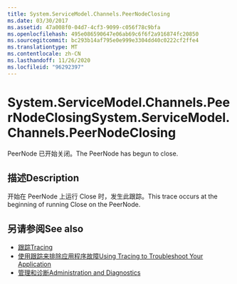 ```yaml
---
title: System.ServiceModel.Channels.PeerNodeClosing
ms.date: 03/30/2017
ms.assetid: 47a008f0-04d7-4cf3-9099-c056f78c9bfa
ms.openlocfilehash: 495e086590647e06ab69c6f6f2a916874fc20850
ms.sourcegitcommit: bc293b14af795e0e999e3304dd40c0222cf2ffe4
ms.translationtype: MT
ms.contentlocale: zh-CN
ms.lasthandoff: 11/26/2020
ms.locfileid: "96292397"
---
```

# <a name="systemservicemodelchannelspeernodeclosing"></a><span data-ttu-id="eff2a-102">System.ServiceModel.Channels.PeerNodeClosing</span><span class="sxs-lookup"><span data-stu-id="eff2a-102">System.ServiceModel.Channels.PeerNodeClosing</span></span>

<span data-ttu-id="eff2a-103">PeerNode 已开始关闭。</span><span class="sxs-lookup"><span data-stu-id="eff2a-103">The PeerNode has begun to close.</span></span>  
  
## <a name="description"></a><span data-ttu-id="eff2a-104">描述</span><span class="sxs-lookup"><span data-stu-id="eff2a-104">Description</span></span>  

 <span data-ttu-id="eff2a-105">开始在 PeerNode 上运行 Close 时，发生此跟踪。</span><span class="sxs-lookup"><span data-stu-id="eff2a-105">This trace occurs at the beginning of running Close on the PeerNode.</span></span>  
  
## <a name="see-also"></a><span data-ttu-id="eff2a-106">另请参阅</span><span class="sxs-lookup"><span data-stu-id="eff2a-106">See also</span></span>

- [<span data-ttu-id="eff2a-107">跟踪</span><span class="sxs-lookup"><span data-stu-id="eff2a-107">Tracing</span></span>](index.md)
- [<span data-ttu-id="eff2a-108">使用跟踪来排除应用程序故障</span><span class="sxs-lookup"><span data-stu-id="eff2a-108">Using Tracing to Troubleshoot Your Application</span></span>](using-tracing-to-troubleshoot-your-application.md)
- [<span data-ttu-id="eff2a-109">管理和诊断</span><span class="sxs-lookup"><span data-stu-id="eff2a-109">Administration and Diagnostics</span></span>](../index.md)
